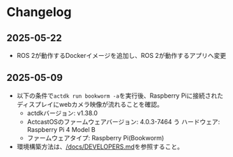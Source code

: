 # Changelog

## 2025-05-22

- ROS 2が動作するDockerイメージを追加し、ROS 2が動作するアプリへ変更

## 2025-05-09

- 以下の条件で`actdk run bookworm -a`を実行後、Raspberry Piに接続されたディスプレイにwebカメラ映像が流れることを確認。
  - actdkバージョン: v1.38.0
  - ActcastOSのファームウェアバージョン: 4.0.3-7464
  う ハードウェア: Raspberry Pi 4 Model B
  - ファームウェアタイプ: Raspberry Pi(Bookworm)
- 環境構築方法は、[/docs/DEVELOPERS.md](/docs/DEVELOPERS.md)を参照すること。
